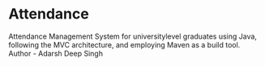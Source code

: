 # Attendance
Attendance Management System for universitylevel graduates using Java, following the MVC architecture, and employing Maven as a build tool. 
<br>
Author - Adarsh Deep Singh